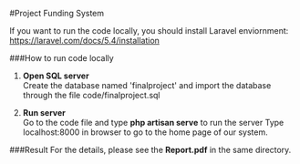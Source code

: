 #Project Funding System

If you want to run the code locally, you should install Laravel enviornment:
https://laravel.com/docs/5.4/installation

###How to run code locally

1. <b>Open SQL server</b><br> 
Create the database named 'finalproject' and import the database through the file code/finalproject.sql

2. <b>Run server</b><br>
Go to the code file and type <b>php artisan serve</b> to run the server
Type localhost:8000 in browser to go to the home page of our system.

###Result
For the details, please see the <b>Report.pdf</b> in the same directory.




  










